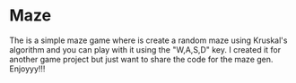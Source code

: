 # Maze
The is a simple maze game where is create a random maze using Kruskal's algorithm and you can play with it using the "W,A,S,D" key. 
I created it for another game project but just want to share the code for the maze gen. Enjoyyy!!!
